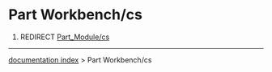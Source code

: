 # Part Workbench/cs
1.  REDIRECT [Part\_Module/cs](Part_Module/cs.md)

---
[documentation index](../README.md) > Part Workbench/cs
